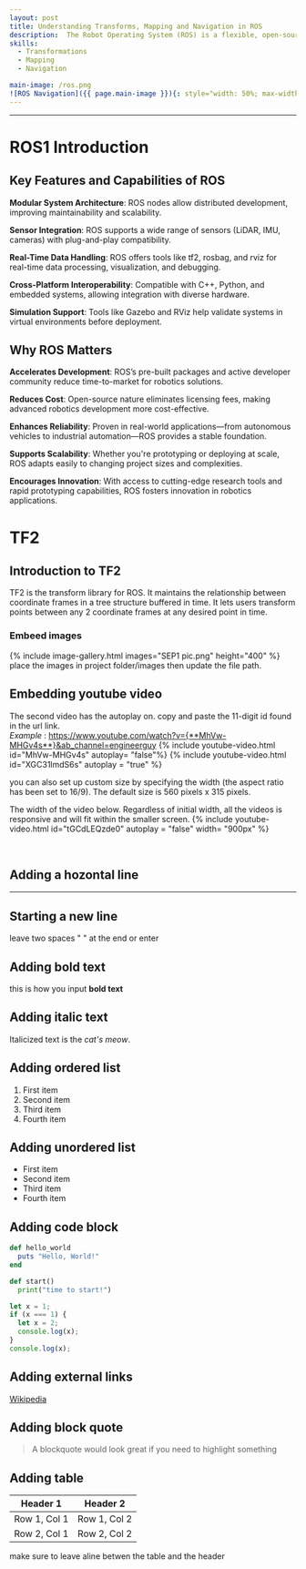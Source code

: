 ```yaml
---
layout: post
title: Understanding Transforms, Mapping and Navigation in ROS
description:  The Robot Operating System (ROS) is a flexible, open-source framework for writing robot software. It provides tools, libraries, and conventions to simplify the task of creating complex and robust robot behavior across a wide variety of robotic platforms. ROS is widely used in academia, research, and increasingly in commercial robotics due to its modular architecture and strong community support. Our current project involves designing a maze arena and implementing autonomous navigation using ROS1 on the Limo robot. In this page we display our learning on ROS1.
skills: 
  - Transformations
  - Mapping
  - Navigation

main-image: /ros.png
![ROS Navigation]({{ page.main-image }}){: style="width: 50%; max-width: 600px; display: block; margin: 20px auto; border: 1px solid #eee; border-radius: 4px;"}
---
```


---
# ROS1 Introduction
## Key Features and Capabilities of ROS
**Modular System Architecture**: ROS nodes allow distributed development, improving maintainability and scalability.


**Sensor Integration**: ROS supports a wide range of sensors (LiDAR, IMU, cameras) with plug-and-play compatibility.


**Real-Time Data Handling**: ROS offers tools like tf2, rosbag, and rviz for real-time data processing, visualization, and debugging.


**Cross-Platform Interoperability**: Compatible with C++, Python, and embedded systems, allowing integration with diverse hardware.


**Simulation Support**: Tools like Gazebo and RViz help validate systems in virtual environments before deployment.

## Why ROS Matters 
**Accelerates Development**: ROS’s pre-built packages and active developer community reduce time-to-market for robotics solutions.


**Reduces Cost**: Open-source nature eliminates licensing fees, making advanced robotics development more cost-effective.


**Enhances Reliability**: Proven in real-world applications—from autonomous vehicles to industrial automation—ROS provides a stable foundation.


**Supports Scalability**: Whether you're prototyping or deploying at scale, ROS adapts easily to changing project sizes and complexities.


**Encourages Innovation**: With access to cutting-edge research tools and rapid prototyping capabilities, ROS fosters innovation in robotics applications.

# TF2
## Introduction to TF2
TF2 is the transform library for ROS. It maintains the relationship between coordinate frames in a tree structure buffered in time. It lets users transform points between any 2 coordinate frames at any desired point in time.



<!--## Embedding images 
### External images
{% include image-gallery.html images="https://live.staticflickr.com/65535/52821641477_d397e56bc4_k.jpg, https://live.staticflickr.com/65535/52822650673_f074b20d90_k.jpg" height="400"%}
<span style="font-size: 10px">"Starship Test Flight Mission" from https://www.flickr.com/photos/spacex/52821641477/</span>  
You can put in multiple entries. All images will be at a fixed height in the same row. With smaller window, they will switch to columns.  
-->
### Embeed images
{% include image-gallery.html images="SEP1 pic.png" height="400" %} 
place the images in project folder/images then update the file path.   


## Embedding youtube video
The second video has the autoplay on. copy and paste the 11-digit id found in the url link. <br>
*Example* : https://www.youtube.com/watch?v={**MhVw-MHGv4s**}&ab_channel=engineerguy
{% include youtube-video.html id="MhVw-MHGv4s" autoplay= "false"%}
{% include youtube-video.html id="XGC31lmdS6s" autoplay = "true" %}

you can also set up custom size by specifying the width (the aspect ratio has been set to 16/9). The default size is 560 pixels x 315 pixels.  

The width of the video below. Regardless of initial width, all the videos is responsive and will fit within the smaller screen.
{% include youtube-video.html id="tGCdLEQzde0" autoplay = "false" width= "900px" %}  

<br>

## Adding a hozontal line
---

## Starting a new line
leave two spaces "  " at the end or enter <br>

## Adding bold text
this is how you input **bold text**

## Adding italic text
Italicized text is the *cat's meow*.

## Adding ordered list
1. First item
2. Second item
3. Third item
4. Fourth item

## Adding unordered list
- First item
- Second item
- Third item
- Fourth item

## Adding code block
```ruby
def hello_world
  puts "Hello, World!"
end
```

```python
def start()
  print("time to start!")
```

```javascript
let x = 1;
if (x === 1) {
  let x = 2;
  console.log(x);
}
console.log(x);

```

## Adding external links
[Wikipedia](https://en.wikipedia.org)


## Adding block quote
> A blockquote would look great if you need to highlight something


## Adding table 

| Header 1 | Header 2 |
|----------|----------|
| Row 1, Col 1 | Row 1, Col 2 |
| Row 2, Col 1 | Row 2, Col 2 |

make sure to leave aline betwen the table and the header


